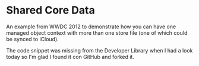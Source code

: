 Shared Core Data
================

An example from WWDC 2012 to demonstrate how you can have 
one managed object context with more than one store file 
(one of which could be synced to iCloud).

The code snippet was missing from the Developer Library when I had a look today
so I'm glad I found it con GitHub and forked it.
